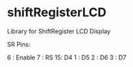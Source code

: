# shiftRegisterLCD
Library for ShiftRegister LCD Display


SR Pins:

6 : Enable
7 : RS
15: D4
1 : D5
2 : D6
3 : D7

